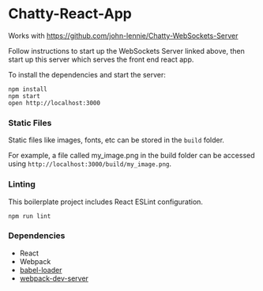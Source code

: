 # Chatty-React-App

Works with https://github.com/john-lennie/Chatty-WebSockets-Server

Follow instructions to start up the WebSockets Server linked above, then start up this server which serves the front end react app.

To install the dependencies and start the server:

```
npm install
npm start
open http://localhost:3000
```

### Static Files

Static files like images, fonts, etc can be stored in the `build` folder.

For example, a file called my_image.png in the build folder can be accessed using `http://localhost:3000/build/my_image.png`.

### Linting

This boilerplate project includes React ESLint configuration.

```
npm run lint
```

### Dependencies

* React
* Webpack
* [babel-loader](https://github.com/babel/babel-loader)
* [webpack-dev-server](https://github.com/webpack/webpack-dev-server)
